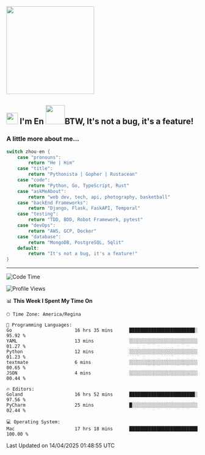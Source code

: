 <img align='center' src="https://media.giphy.com/media/GP1TJJSV4Ys1r64q2A/giphy.gif" width="230">

<h2><img src="https://emojis.slackmojis.com/emojis/images/1531849430/4246/blob-sunglasses.gif?1531849430" width="30"/> I'm En <img src="https://media.giphy.com/media/12oufCB0MyZ1Go/giphy.gif" width="50">BTW, It's not a bug, it's a feature!</h2>


<!-- <img align='right' src="https://media.giphy.com/media/M9gbBd9nbDrOTu1Mqx/giphy.gif" width="230"> -->


### A little more about me... 
<!--
```javascript
const zhou-en = {
    pronouns: "He" | "Him",
    title: "Pythonista" | "Gopher" | "Rustacean",
    code: ["Python", "Go", "Rust", "TypeScript"],
    askMeAbout: ["web dev", "tech", "app dev", "photography"],
    technologies: {
        backEnd: {
            python: ["Django", "Flask", "FaskAPI"],
            go: []
        },
        scraping: ["selenium", "scrapy", "spider"],
        testing: ["Robot Framework"],
        devOps: ["AWS", "Docker", "GCP", "Nginx"],
        databases: ["mongo", "postgresql", "sqlite"],
        misc: ["Firebase", "Heroku"]
    },
    architecture: ["Event Driven Architecture", "Microservices"],
    currentFocus: ["Temporal", "Rust"],
    funFact: "It's not a bug, it's a feature!"
};
```
  -->

```go
switch zhou-en {
    case "pronouns":
        return "He | Him"
    case "title":
        return "Pythonista | Gopher | Rustacean"
    case "code":
        return "Python, Go, TypeScript, Rust"
    case "askMeAbout":
        return "web dev, tech, api, photography, basketball"
    case "backEnd Frameworks":
        return "Django, Flask, FaskAPI, Temporal"
    case "testing":
        return "TDD, BDD, Robot Framework, pytest"
    case "devOps":
        return "AWS, GCP, Docker"
    case "database":
        return "MongoDB, PostgreSQL, Sqlit"
    default:
        return "It's not a bug, it's a feature!"
}
```




---
<!--START_SECTION:waka-->
![Code Time](http://img.shields.io/badge/Code%20Time-2%2C226%20hrs%2038%20mins-blue)

![Profile Views](http://img.shields.io/badge/Profile%20Views-0-blue)

📊 **This Week I Spent My Time On** 

```text
🕑︎ Time Zone: America/Regina

💬 Programming Languages: 
Go                       16 hrs 35 mins      ████████████████████████░   95.92 % 
YAML                     13 mins             ░░░░░░░░░░░░░░░░░░░░░░░░░   01.27 % 
Python                   12 mins             ░░░░░░░░░░░░░░░░░░░░░░░░░   01.23 % 
textmate                 6 mins              ░░░░░░░░░░░░░░░░░░░░░░░░░   00.65 % 
JSON                     4 mins              ░░░░░░░░░░░░░░░░░░░░░░░░░   00.44 % 

🔥 Editors: 
Goland                   16 hrs 52 mins      ████████████████████████░   97.56 % 
PyCharm                  25 mins             █░░░░░░░░░░░░░░░░░░░░░░░░   02.44 % 

💻 Operating System: 
Mac                      17 hrs 18 mins      █████████████████████████   100.00 % 
```


 Last Updated on 14/04/2025 01:48:55 UTC
<!--END_SECTION:waka-->
